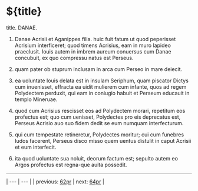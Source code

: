 # ${title}

title. DANAE.



1. Danae Acrisii et Aganippes filia. huic fuit fatum ut quod peperisset Acrisium interficeret; quod timens Acrisius, eam in muro lapideo praeclusit. Iouis autem in imbrem aureum conuersus cum Danae concubuit, ex quo compressu natus est Perseus.



2. quam pater ob stuprum inclusam in arca cum Perseo in mare deiecit.



3. ea uoluntate Iouis delata est in insulam Seriphum, quam piscator Dictys cum inuenisset, effracta ea uidit mulierem cum infante, quos ad regem Polydectem perduxit, qui eam in coniugio habuit et Perseum educauit in templo Mineruae.



4. quod cum Acrisius rescisset eos ad Polydectem morari, repetitum eos profectus est; quo cum uenisset, Polydectes pro eis deprecatus est, Perseus Acrisio auo suo fidem dedit se eum numquam interfecturum.



5. qui cum tempestate retineretur, Polydectes moritur; cui cum funebres ludos facerent, Perseus disco misso quem uentus distulit in caput Acrisii et eum interfecit.



6. ita quod uoluntate sua noluit, deorum factum est; sepulto autem eo Argos profectus est regna-que auita possedit.



---

| --- | --- |
| previous: [62pr](../62pr/) | next: [64pr](../64pr/) |